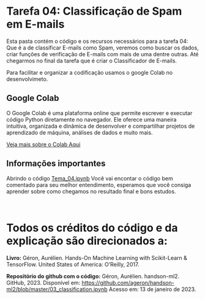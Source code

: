 # Tarefa 04: Classificação de Spam em E-mails

Esta pasta contém o código e os recursos necessários para a tarefa 04: Que é a de classificar E-mails como Spam, veremos como buscar os dados, criar funções de verificação de E-mails com mais de uma dentre outras. Até chegarmos no final da tarefa que é criar o Classificador de E-mails.

Para facilitar e organizar a codificação usamos o google Colab no desenvolvimeto.

## Google Colab

O Google Colab é uma plataforma online que permite escrever e executar código Python diretamente no navegador. Ele oferece uma maneira intuitiva, organizada e dinâmica de desenvolver e compartilhar projetos de aprendizado de máquina, análises de dados e muito mais.

[Veja mais sobre o Colab Aqui](https://colab.research.google.com/#scrollTo=Nma_JWh-W-IF)

## Informações importantes

Abrindo o código [Tema_04.ipynb](/apredizagem_de_maquina/Tarefa04/Tema_04.ipynb) Você vai encontar o código bem comentado para seu melhor entendimento, esperamos que você consiga aprender sobre como chegamos no resultado final e bons estudos.


<br>

# Todos os créditos do código e da explicação são direcionados a:
**Livro:** Géron, Aurélien. Hands-On Machine Learning with Scikit-Learn & TensorFlow.  United States of America: O’Reilly, 2017.

**Repositório do github com o código:** Géron, Aurélien. handson-ml2. GitHub, 2023. Disponível em: https://github.com/ageron/handson-ml2/blob/master/03_classification.ipynb Acesso em: 13 de janeiro de 2023.
   